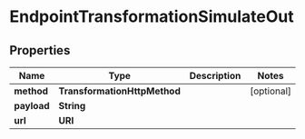 

# EndpointTransformationSimulateOut


## Properties

Name | Type | Description | Notes
------------ | ------------- | ------------- | -------------
**method** | **TransformationHttpMethod** |  |  [optional]
**payload** | **String** |  | 
**url** | **URI** |  | 



